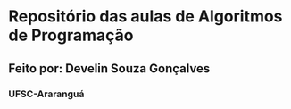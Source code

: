 # Repositório das aulas de Algoritmos de Programação

## Feito por: Develin Souza Gonçalves

### UFSC-Araranguá
